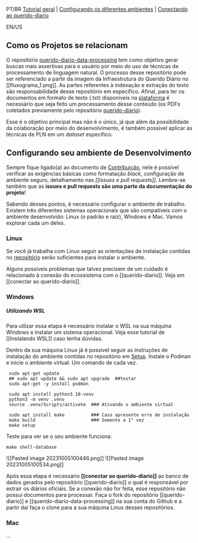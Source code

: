PT/BR [Tutorial geral](https://github.com/Luisa-Coelho/qd-data-processing/blob/readme_update/tutorial.md) | [Configurando os diferentes ambientes](https://github.com/Luisa-Coelho/qd-data-processing/blob/readme_update/configurando_ambientes.md) | [Conectando ao querido-diario](https://github.com/Luisa-Coelho/qd-data-processing/blob/readme_update/conectando_qd.md)

EN/US

## Como os Projetos se relacionam

O repositório [querido-diario-data-processing](https://github.com/okfn-brasil/querido-diario-data-processing) tem como objetivo gerar buscas mais assertivas para o usuário por meio do uso de técnicas de processamento de linguagem natural. O processo desse repositório pode ser referenciado a partir da imagem da Infraestrutura do Querido Diário no [[fluxograma_1.png]]. As partes referentes à indexação e extração do texto são responsabilidade desse repositório em específico. Afinal, para ter os documentos em formato de texto (.txt) disponíveis na [plataforma](https://queridodiario.ok.org.br/) é necessário que seja feito um processamento desse conteúdo (os PDFs coletados previamente pelo repositório [querido-diario](https://github.com/okfn-brasil/querido-diario)).

Esse é o objetivo principal mas não é o único, já que além da possibilidade da colaboração por meio do desenvolvimento, é também possível aplicar as técnicas de PLN em um _dataset_ específico.

## Configurando seu ambiente de Desenvolvimento
 
Sempre fique ligado(a) ao documento de [Contribuição](https://github.com/okfn-brasil/querido-diario-comunidade/blob/main/.github/CONTRIBUTING.md#ecossistema), nele é possível verificar as exigências básicas como formatação _black_, configuração de ambiente seguro, detalhamento nas _[[issues e pull requests]]_. Lembre-se também que as **issues e pull requests são uma parte da documentação do projeto**!  
 
Sabendo desses pontos, é necessário configurar o ambiente de trabalho. Existem três diferentes sistemas operacionais que são compatíveis com o ambiente desenvolvido: Linux (o padrão e raíz), Windows e Mac. Vamos explorar cada um deles.

### Linux

Se você já trabalha com Linux seguir as orientações de instalação contidas no [repositório](https://github.com/okfn-brasil/querido-diario-data-processing) serão suficientes para instalar o ambiente.

Alguns possíveis problemas que talvez precisem de um cuidado é relacionado à conexão do ecossistema com o [[querido-diario]]. Veja em [[conectar ao querido-diario]].

### Windows
##### Utilizando WSL

Para utlizar essa etapa é necessário instalar o WSL na sua máquina Windows e instalar um sistema operacional. Veja esse tutorial de [[Instalando WSL]] caso tenha dúvidas.

Dentro da sua máquina Linux já é possível seguir as instruções de instalação do ambiente contidas no repositório em [Setup](). Instale o Podman e inicie o ambiente virtual. Um comando de cada vez.

~~~Linux
 sudo apt-get update
 ## sudo apt update && sudo apt upgrade  ##testar
 sudo apt-get -y install podman
 
 sudo apt install python3.10-venv
 python3 -m venv .venv
 source .venv/Scripts/activate  ### Ativando o ambiente virtual

 sudo apt install make          ### Caso apresente erro de instalação
 make build                     ### Somente a 1° vez
 make setup
 ~~~

Teste para ver se o seu ambiente funciona:
~~~Linux
make shell-database
~~~

![[Pasted image 20231005100446.png]]
![[Pasted image 20231005100534.png]]

Após essa etapa é necessário **[[conectar ao querido-diario]]** ao banco de dados gerados pelo repositório [[querido-diario]] o qual é responsável por extrair os diários oficiais. Se a conexão não for feita, esse repositório não possui documentos para processar. Faça o fork do repositório [[querido-diario]] e [[querido-diario-data-processing]] na sua conta do Github e a partir daí faça o clone para a sua máquina Linux desses repositórios.
### Mac

...
